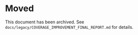 # Moved

This document has been archived. See `docs/legacy/COVERAGE_IMPROVEMENT_FINAL_REPORT.md` for details.
